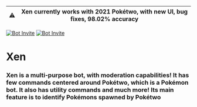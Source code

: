 | ⚠️  |      Xen currently works with 2021 Pokétwo, with new UI, bug fixes, 98.02% accuracy      |
|----------|:-------------:|

[![Bot Invite](https://img.shields.io/badge/Bot%20Invite-Xen-brightgreen.svg?style=flat)](https://discord.com/api/oauth2/authorize?client_id=826935014049972265&permissions=511049&scope=bot%20applications.commands)
[![Bot Invite](https://img.shields.io/badge/Discord-Join%20Here-blue.svg?style=flat)](https://discord.gg/futureworld)

# Xen
### Xen is a multi-purpose bot, with moderation capabilities! It has few commands centered around Pokétwo, which is a Pokémon bot. It also has utility commands and much more! Its main feature is to identify Pokémons spawned by Pokétwo
